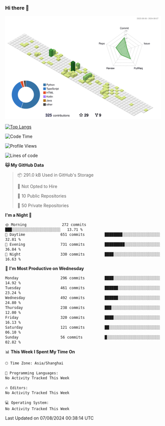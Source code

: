 ### Hi there 👋

![](./profile-3d-contrib/profile-green-animate.svg)

 

[![Top Langs](https://github-readme-stats.vercel.app/api/top-langs/?username=fly2tomato)](https://github.com/anuraghazra/github-readme-stats)


 

<!--START_SECTION:waka-->
![Code Time](http://img.shields.io/badge/Code%20Time-5%20hrs%2042%20mins-blue)

![Profile Views](http://img.shields.io/badge/Profile%20Views-20-blue)

![Lines of code](https://img.shields.io/badge/From%20Hello%20World%20I%27ve%20Written-519.8%20thousand%20lines%20of%20code-blue)

**🐱 My GitHub Data** 

> 📦 291.0 kB Used in GitHub's Storage 
 > 
> 🚫 Not Opted to Hire
 > 
> 📜 10 Public Repositories 
 > 
> 🔑 50 Private Repositories 
 > 
**I'm a Night 🦉** 

```text
🌞 Morning                272 commits         ███░░░░░░░░░░░░░░░░░░░░░░   13.71 % 
🌆 Daytime                651 commits         ████████░░░░░░░░░░░░░░░░░   32.81 % 
🌃 Evening                731 commits         █████████░░░░░░░░░░░░░░░░   36.84 % 
🌙 Night                  330 commits         ████░░░░░░░░░░░░░░░░░░░░░   16.63 % 
```
📅 **I'm Most Productive on Wednesday** 

```text
Monday                   296 commits         ████░░░░░░░░░░░░░░░░░░░░░   14.92 % 
Tuesday                  461 commits         ██████░░░░░░░░░░░░░░░░░░░   23.24 % 
Wednesday                492 commits         ██████░░░░░░░░░░░░░░░░░░░   24.80 % 
Thursday                 238 commits         ███░░░░░░░░░░░░░░░░░░░░░░   12.00 % 
Friday                   320 commits         ████░░░░░░░░░░░░░░░░░░░░░   16.13 % 
Saturday                 121 commits         ██░░░░░░░░░░░░░░░░░░░░░░░   06.10 % 
Sunday                   56 commits          █░░░░░░░░░░░░░░░░░░░░░░░░   02.82 % 
```


📊 **This Week I Spent My Time On** 

```text
🕑︎ Time Zone: Asia/Shanghai

💬 Programming Languages: 
No Activity Tracked This Week

🔥 Editors: 
No Activity Tracked This Week

💻 Operating System: 
No Activity Tracked This Week
```


 Last Updated on 07/08/2024 00:38:14 UTC
<!--END_SECTION:waka-->
